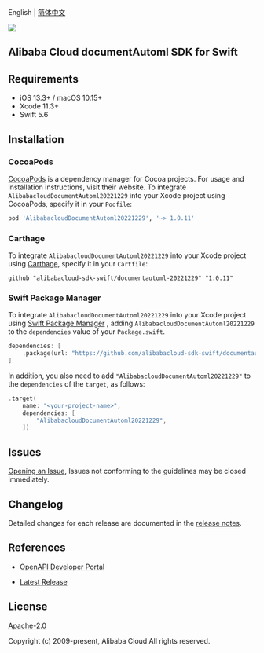 English | [简体中文](README-CN.md)

![](https://aliyunsdk-pages.alicdn.com/icons/AlibabaCloud.svg)

## Alibaba Cloud documentAutoml SDK for Swift

## Requirements

- iOS 13.3+ / macOS 10.15+
- Xcode 11.3+
- Swift 5.6

## Installation

### CocoaPods

[CocoaPods](https://cocoapods.org) is a dependency manager for Cocoa projects. For usage and installation instructions, visit their website. To integrate `AlibabacloudDocumentAutoml20221229` into your Xcode project using CocoaPods, specify it in your `Podfile`:

```ruby
pod 'AlibabacloudDocumentAutoml20221229', '~> 1.0.11'
```

### Carthage

To integrate `AlibabacloudDocumentAutoml20221229` into your Xcode project using [Carthage](https://github.com/Carthage/Carthage), specify it in your `Cartfile`:

```ogdl
github "alibabacloud-sdk-swift/documentautoml-20221229" "1.0.11"
```

### Swift Package Manager

To integrate `AlibabacloudDocumentAutoml20221229` into your Xcode project using [Swift Package Manager](https://swift.org/package-manager/) , adding `AlibabacloudDocumentAutoml20221229` to the `dependencies` value of your `Package.swift`.

```swift
dependencies: [
    .package(url: "https://github.com/alibabacloud-sdk-swift/documentautoml-20221229.git", from: "1.0.11")
]
```

In addition, you also need to add `"AlibabacloudDocumentAutoml20221229"` to the `dependencies` of the `target`, as follows:

```swift
.target(
    name: "<your-project-name>",
    dependencies: [
        "AlibabacloudDocumentAutoml20221229",
    ])
```

## Issues

[Opening an Issue](https://github.com/alibabacloud-sdk-swift/documentautoml-20221229/issues/new), Issues not conforming to the guidelines may be closed immediately.

## Changelog

Detailed changes for each release are documented in the [release notes](./ChangeLog.txt).

## References

* [OpenAPI Developer Portal](https://next.api.alibabacloud.com/home)
- [Latest Release](https://github.com/alibabacloud-sdk-swift/documentautoml-20221229)

## License

[Apache-2.0](http://www.apache.org/licenses/LICENSE-2.0)

Copyright (c) 2009-present, Alibaba Cloud All rights reserved.
